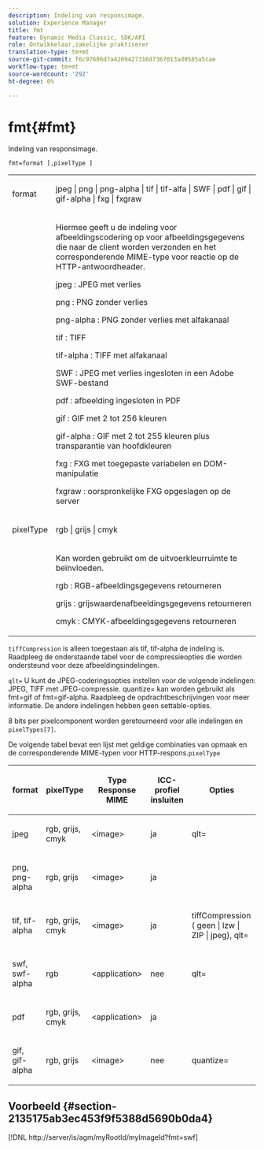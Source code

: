 ```yaml
---
description: Indeling van responsimage.
solution: Experience Manager
title: fmt
feature: Dynamic Media Classic, SDK/API
role: Ontwikkelaar,zakelijke praktiserer
translation-type: tm+mt
source-git-commit: f6c97606d7a4209427316d7367013ad9585a5cae
workflow-type: tm+mt
source-wordcount: '292'
ht-degree: 0%

---
```



# fmt{#fmt}

Indeling van responsimage.

`fmt=format [,pixelType ]`

<table id="simpletable_66FAABB7BD7A4BBB815A570BEA4C1AE8"> 
 <tr class="strow"> 
  <td class="stentry"> <p><span class="codeph"> <span class="varname"> format</span> </span> </p></td> 
  <td class="stentry"> <p><span class="codeph"> jpeg | png | png-alpha | tif | tif-alfa | SWF | pdf | gif | gif-alpha | fxg | fxgraw</span> </p></td> 
 </tr> 
 <tr class="strow"> 
  <td class="stentry"></td> 
  <td class="stentry"> <p> Hiermee geeft u de indeling voor afbeeldingscodering op voor afbeeldingsgegevens die naar de client worden verzonden en het corresponderende MIME-type voor reactie op de HTTP-antwoordheader. </p> <p> <span class="codeph">  jpeg  </span>: JPEG met verlies </p> <p> <span class="codeph"> png  </span>: PNG zonder verlies </p> <p> <span class="codeph"> png-alpha  </span>: PNG zonder verlies met alfakanaal </p> <p> <span class="codeph">  tif  </span>: TIFF </p> <p> <span class="codeph"> tif-alpha  </span>: TIFF met alfakanaal </p> <p> <span class="codeph">  SWF  </span>: JPEG met verlies ingesloten in een Adobe SWF-bestand </p> <p> <span class="codeph"> pdf  </span>: afbeelding ingesloten in PDF </p> <p> <span class="codeph"> gif  </span>: GIF met 2 tot 256 kleuren </p> <p> <span class="codeph"> gif-alpha  </span>: GIF met 2 tot 255 kleuren plus transparantie van hoofdkleuren </p> <p> <span class="codeph"> fxg  </span>: FXG met toegepaste variabelen en DOM-manipulatie </p> <p> <span class="codeph">  fxgraw  </span>: oorspronkelijke FXG opgeslagen op de server </p> </td> 
 </tr> 
 <tr class="strow"> 
  <td class="stentry"> <p><span class="codeph"> <span class="varname"> pixelType</span> </span> </p></td> 
  <td class="stentry"> <p><span class="codeph"> rgb | grijs | cmyk</span> </p></td> 
 </tr> 
 <tr class="strow"> 
  <td class="stentry"></td> 
  <td class="stentry"> <p> Kan worden gebruikt om de uitvoerkleurruimte te beïnvloeden. </p> <p> <span class="codeph">  rgb  </span>: RGB-afbeeldingsgegevens retourneren </p> <p> <span class="codeph"> grijs  </span>: grijswaardenafbeeldingsgegevens retourneren </p> <p> <span class="codeph"> cmyk  </span>: CMYK-afbeeldingsgegevens retourneren </p> </td> 
 </tr> 
</table>

`tiffCompression` is alleen toegestaan als tif, tif-alpha de indeling is. Raadpleeg de onderstaande tabel voor de compressieopties die worden ondersteund voor deze afbeeldingsindelingen.

`qlt=` U kunt de JPEG-coderingsopties instellen voor de volgende indelingen: JPEG, TIFF met JPEG-compressie. quantize= kan worden gebruikt als fmt=gif of fmt=gif-alpha. Raadpleeg de opdrachtbeschrijvingen voor meer informatie. De andere indelingen hebben geen settable-opties.

8 bits per pixelcomponent worden geretourneerd voor alle indelingen en `pixelTypes[7]`.

De volgende tabel bevat een lijst met geldige combinaties van opmaak en de corresponderende MIME-typen voor HTTP-respons.`pixelType`

<table id="table_54AFE58185004C74971EFBA845E177B6"> 
 <thead> 
  <tr> 
   <th colname="col1" class="entry"> <p><span class="varname"> format</span> </p> </th> 
   <th colname="col2" class="entry"> <p><span class="varname"> pixelType</span> </p> </th> 
   <th colname="col3" class="entry"> <p>Type Response MIME </p> </th> 
   <th colname="col4" class="entry"> <p>ICC-profiel insluiten </p> </th> 
   <th colname="col5" class="entry"> <p>Opties </p> </th> 
  </tr> 
 </thead>
 <tbody> 
  <tr> 
   <td> <p>jpeg </p> </td> 
   <td> <p>rgb, grijs, cmyk </p> </td> 
   <td> <p>&lt;image&gt; </p> </td> 
   <td> <p>ja </p> </td> 
   <td> <p><span class="codeph"> qlt=</span> </p> </td> 
  </tr> 
  <tr> 
   <td> <p>png, png-alpha </p> </td> 
   <td> <p>rgb, grijs </p> </td> 
   <td> <p>&lt;image&gt; </p> </td> 
   <td> <p>ja </p> </td> 
   <td> <p> </p> </td> 
  </tr> 
  <tr> 
   <td> <p>tif, tif-alpha </p> </td> 
   <td> <p>rgb, grijs, cmyk </p> </td> 
   <td> <p>&lt;image&gt; </p> </td> 
   <td> <p>ja </p> </td> 
   <td> <p><span class="codeph"> <span class="varname"> tiffCompression</span> ( geen | lzw | ZIP | jpeg), qlt=</span> </p> </td> 
  </tr> 
  <tr> 
   <td> <p>swf, swf-alpha </p> </td> 
   <td> <p>rgb </p> </td> 
   <td> <p>&lt;application&gt; </p> </td> 
   <td> <p>nee </p> </td> 
   <td> <p><span class="codeph"> qlt=  </span> </p> </td> 
  </tr> 
  <tr> 
   <td> <p>pdf </p> </td> 
   <td> <p>rgb, grijs, cmyk </p> </td> 
   <td> <p>&lt;application&gt; </p> </td> 
   <td> <p>ja </p> </td> 
   <td> <p> </p> </td> 
  </tr> 
  <tr> 
   <td> <p>gif, gif-alpha </p> </td> 
   <td> <p>rgb, grijs </p> </td> 
   <td> <p>&lt;image&gt; </p> </td> 
   <td> <p>nee </p> </td> 
   <td> <p><span class="codeph"> quantize=</span> </p> </td> 
  </tr> 
 </tbody> 
</table>

## Voorbeeld {#section-2135175ab3ec453f9f5388d5690b0da4}

[!DNL http://server/is/agm/myRootId/myImageId?fmt=swf]
